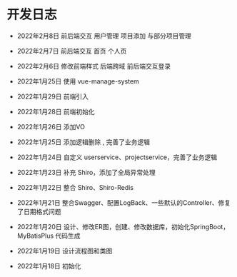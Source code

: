 # 开发日志

- 2022年2月8日 前后端交互 用户管理 项目添加 与部分项目管理

- 2022年2月7日 前后端交互 首页 个人页

- 2022年2月6日  修改前端样式 后端跨域 前后端交互登录

- 2022年1月25日  使用 vue-manage-system

- 2022年1月29日  前端引入

- 2022年1月28日  前端初始化 

- 2022年1月26日  添加VO

- 2022年1月25日  添加逻辑删除 , 完善了业务逻辑 

- 2022年1月24日  自定义 userservice、projectservice，完善了业务逻辑 

- 2022年1月23日  补充 Shiro，添加了全局异常处理

- 2022年1月22日  整合 Shiro、Shiro-Redis

- 2022年1月21日  整合Swagger、配置LogBack、一些默认的Controller、修复了日期格式问题

- 2022年1月20日  设计、修改ER图，创建、修改数据库，初始化SpringBoot， MyBatisPlus 代码生成

- 2022年1月19日  设计流程图和类图

- 2022年1月18日  初始化